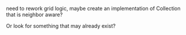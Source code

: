 need to rework grid logic, maybe create an implementation of Collection that is neighbor aware?

Or look for something that may already exist?